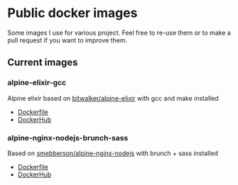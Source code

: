 # Public docker images

Some images I use for various project. Feel free to re-use them or to make a pull request if you want to improve them.


## Current images

### alpine-elixir-gcc

Alpine elixir based on [bitwalker/alpine-elixir](https://hub.docker.com/r/bitwalker/alpine-elixir) with gcc and make installed

* [Dockerfile](./blob/master/alpine-elixir-gcc/Dockerfile)
* [DockerHub](https://hub.docker.com/r/betree/alpine-elixir-gcc/)


### alpine-nginx-nodejs-brunch-sass

Based on [smebberson/alpine-nginx-nodejs](https://hub.docker.com/r/smebberson/alpine-nginx-nodejs) with brunch + sass installed

* [Dockerfile](./blob/master/alpine-nginx-nodejs-brunch-sass/Dockerfile)
* [DockerHub](https://hub.docker.com/r/betree/alpine-nginx-nodejs-brunch-sass/)